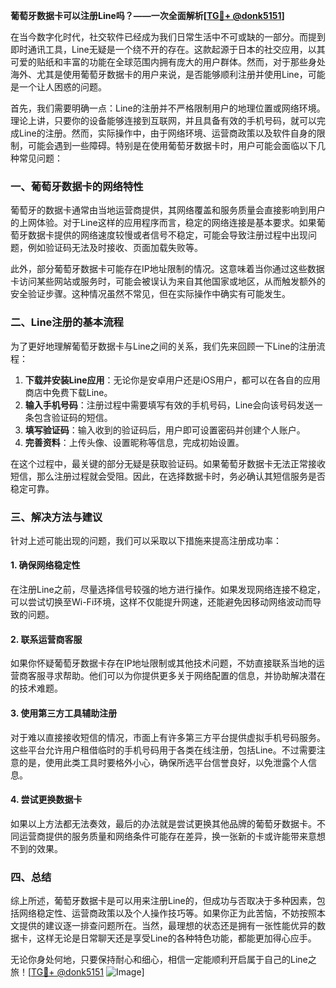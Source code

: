**葡萄牙数据卡可以注册Line吗？——一次全面解析[[TG💪+ @donk5151](https://t.me/s/donk5151)]**

在当今数字化时代，社交软件已经成为我们日常生活中不可或缺的一部分。而提到即时通讯工具，Line无疑是一个绕不开的存在。这款起源于日本的社交应用，以其可爱的贴纸和丰富的功能在全球范围内拥有庞大的用户群体。然而，对于那些身处海外、尤其是使用葡萄牙数据卡的用户来说，是否能够顺利注册并使用Line，可能是一个让人困惑的问题。

首先，我们需要明确一点：Line的注册并不严格限制用户的地理位置或网络环境。理论上讲，只要你的设备能够连接到互联网，并且具备有效的手机号码，就可以完成Line的注册。然而，实际操作中，由于网络环境、运营商政策以及软件自身的限制，可能会遇到一些障碍。特别是在使用葡萄牙数据卡时，用户可能会面临以下几种常见问题：

### **一、葡萄牙数据卡的网络特性**
葡萄牙的数据卡通常由当地运营商提供，其网络覆盖和服务质量会直接影响到用户的上网体验。对于Line这样的应用程序而言，稳定的网络连接是基本要求。如果葡萄牙数据卡提供的网络速度较慢或者信号不稳定，可能会导致注册过程中出现问题，例如验证码无法及时接收、页面加载失败等。

此外，部分葡萄牙数据卡可能存在IP地址限制的情况。这意味着当你通过这些数据卡访问某些网站或服务时，可能会被误认为来自其他国家或地区，从而触发额外的安全验证步骤。这种情况虽然不常见，但在实际操作中确实有可能发生。

### **二、Line注册的基本流程**
为了更好地理解葡萄牙数据卡与Line之间的关系，我们先来回顾一下Line的注册流程：

1. **下载并安装Line应用**：无论你是安卓用户还是iOS用户，都可以在各自的应用商店中免费下载Line。
2. **输入手机号码**：注册过程中需要填写有效的手机号码，Line会向该号码发送一条包含验证码的短信。
3. **填写验证码**：输入收到的验证码后，用户即可设置密码并创建个人账户。
4. **完善资料**：上传头像、设置昵称等信息，完成初始设置。

在这个过程中，最关键的部分无疑是获取验证码。如果葡萄牙数据卡无法正常接收短信，那么注册过程就会受阻。因此，在选择数据卡时，务必确认其短信服务是否稳定可靠。

### **三、解决方法与建议**
针对上述可能出现的问题，我们可以采取以下措施来提高注册成功率：

#### **1. 确保网络稳定性**
在注册Line之前，尽量选择信号较强的地方进行操作。如果发现网络连接不稳定，可以尝试切换至Wi-Fi环境，这样不仅能提升网速，还能避免因移动网络波动而导致的问题。

#### **2. 联系运营商客服**
如果你怀疑葡萄牙数据卡存在IP地址限制或其他技术问题，不妨直接联系当地的运营商客服寻求帮助。他们可以为你提供更多关于网络配置的信息，并协助解决潜在的技术难题。

#### **3. 使用第三方工具辅助注册**
对于难以直接接收短信的情况，市面上有许多第三方平台提供虚拟手机号码服务。这些平台允许用户租借临时的手机号码用于各类在线注册，包括Line。不过需要注意的是，使用此类工具时要格外小心，确保所选平台信誉良好，以免泄露个人信息。

#### **4. 尝试更换数据卡**
如果以上方法都无法奏效，最后的办法就是尝试更换其他品牌的葡萄牙数据卡。不同运营商提供的服务质量和网络条件可能存在差异，换一张新的卡或许能带来意想不到的效果。

### **四、总结**
综上所述，葡萄牙数据卡是可以用来注册Line的，但成功与否取决于多种因素，包括网络稳定性、运营商政策以及个人操作技巧等。如果你正为此苦恼，不妨按照本文提供的建议逐一排查问题所在。当然，最理想的状态还是拥有一张性能优异的数据卡，这样无论是日常聊天还是享受Line的各种特色功能，都能更加得心应手。

无论你身处何地，只要保持耐心和细心，相信一定能顺利开启属于自己的Line之旅！[[TG💪+ @donk5151](https://t.me/s/donk5151) ![Image](https://i.postimg.cc/rwNCRYN7/Snipaste-2025-04-30-17-27-05.png)]